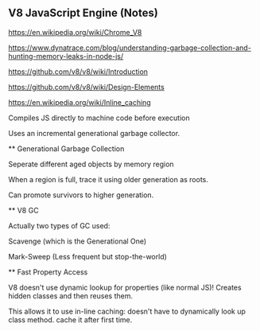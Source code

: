## V8 JavaScript Engine (Notes)

https://en.wikipedia.org/wiki/Chrome_V8

https://www.dynatrace.com/blog/understanding-garbage-collection-and-hunting-memory-leaks-in-node-js/

https://github.com/v8/v8/wiki/Introduction

https://github.com/v8/v8/wiki/Design-Elements

https://en.wikipedia.org/wiki/Inline_caching

Compiles JS directly to machine code before execution

Uses an incremental generational garbage collector. 

** Generational Garbage Collection

Seperate different aged objects by memory region

When a region is full, trace it  using older generation as roots. 

Can promote survivors to higher generation.

** V8 GC

Actually two types of GC used:

Scavenge (which is the Generational One)

Mark-Sweep (Less frequent but stop-the-world)

** Fast Property Access

V8 doesn't use dynamic lookup for properties (like normal JS)! Creates hidden classes and then reuses them.

This allows it to use in-line caching: doesn't have to dynamically look up class method. cache it after first time.
